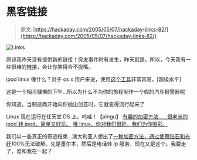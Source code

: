 # 黑客链接

> 原文:[https://hackaday.com/2005/05/07/hackaday-links-82/](https://hackaday.com/2005/05/07/hackaday-links-82/)

![Links](img/2afea0c783d4b860457d46de5d446dd2.png)

原谅我昨天没有提供新的链接！突发事件时有发生，昨天就是。所以，今天我有一些很棒的链接，会让你笑得合不拢嘴。

ipod linux 像什么？对于 os x 用户来说，使用[这个工具](http://ipodlinuxinstl.sourceforge.net/)非常容易。[超级水平]

这是一个相当慵懒的下午…所以为什么不为你的旅程制作一个假的汽车报警器呢

你知道，当制造商开始向你抛出创意时，它就变得流行起来了

Linux 现在运行在任天堂 DS 上。呜哇！【pingu】
[有趣的加密方法……很老派的](http://www.bitsastuff.bravehost.com/davinci.html)
[ipod 转 ipod。简单又好玩。](http://www.themodgods.com/2005/03/podshanking-physical-pod-on-pod.htm)
[哦 linux，你对我们很好。我们为你喝彩。](http://www.newsfactor.com/story.xhtml?story_id=34392)

我们以一些真正的奇迹结束…澳大利亚人想出了[一种加密方法，通过使用钻石和光纤](http://slashdot.org/search.pl?tid=93)100%无法破解。先是墨尔本，然后是电话转 ip 服务，现在又是这个。我要走了，谁和我在一起？